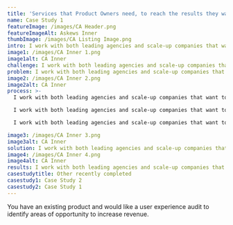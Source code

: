 ```yaml
---
title: 'Services that Product Owners need, to reach the results they want.'
name: Case Study 1
featureImage: /images/CA Header.png
featureImageAlt: Askews Inner
thumbImage: /images/CA Listing Image.png
intro: I work with both leading agencies and scale-up companies that want to create user-centric products. Driven by insights, research studies and the latest design methodologies.
image1: /images/CA Inner 1.png
image1alt: CA Inner
challenge: I work with both leading agencies and scale-up companies that want to create user-centric products. Driven by insights, research studies and the latest design methodologies.
problem: I work with both leading agencies and scale-up companies that want to create user-centric products. Driven by insights, research studies and the latest design methodologies.
image2: /images/CA Inner 2.png
image2alt: CA Inner
process: >-
  I work with both leading agencies and scale-up companies that want to create user-centric products. Driven by insights, research studies and the latest design methodologies. 

  I work with both leading agencies and scale-up companies that want to create user-centric products. Driven by insights, research studies and the latest design methodologies.

  I work with both leading agencies and scale-up companies that want to create user-centric products. Driven by insights, research studies and the latest design methodologies.

image3: /images/CA Inner 3.png
image3alt: CA Inner
solution: I work with both leading agencies and scale-up companies that want to create user-centric products. Driven by insights, research studies and the latest design methodologies.
image4: /images/CA Inner 4.png
image4alt: CA Inner
results: I work with both leading agencies and scale-up companies that want to create user-centric products. Driven by insights, research studies and the latest design methodologies.
casestudytitle: Other recently completed
casestudy1: Case Study 2
casestudy2: Case Study 1
---
```


You have an existing product and would like a user experience audit to identify areas of opportunity to increase revenue.